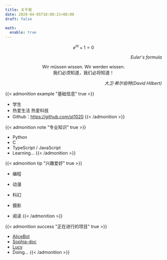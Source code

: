 ```yaml
---
title: 关于我
date: 2020-04-05T18:00:21+08:00
draft: false

math:
  enable: true
---
```


$$ e^{i \pi}+1=0 $$

<p style="text-align:right; font-style:italic;">Euler's formula</p>
<center>Wir müssen wissen. Wir werden wissen.</center>
<center>我们必须知道，我们必将知道！</center>
<p style="text-align:right; font-style:italic;">大卫·希尔伯特(David Hilbert)</p>

{{< admonition example "基础信息" true >}}
- 学生
- 热爱生活 热爱科技
- Github：<https://github.com/st1020>
{{< /admonition >}}

{{< admonition note "专业知识" true >}}
- Python
- C
- TypeScript / JavaScript
- Learning...
{{< /admonition >}}

{{< admonition tip "兴趣爱好" true >}}
- 编程

- 动漫

- 科幻

- 摄影

- 阅读
{{< /admonition >}}

{{< admonition success "正在进行的项目" true >}}
- [AliceBot](https://github.com/st1020/alicebot)
- [Sophia-doc](https://github.com/st1020/sophia-doc)
- [Lucy](https://github.com/st1020/lucy)
- Doing...
{{< /admonition >}}